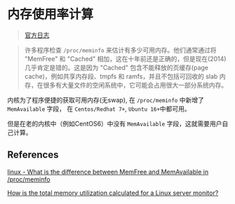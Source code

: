 # 内存使用率计算

> [官方日志](https://git.kernel.org/pub/scm/linux/kernel/git/torvalds/linux.git/commit/?id=34e431b0ae398fc54ea69ff85ec700722c9da773)

> 许多程序检查 `/proc/meminfo` 来估计有多少可用内存。他们通常通过将 "MemFree" 和 "Cached" 相加，这在十年前还是正确的，但是现在(2014)几乎肯定是错的。这是因为 "Cached" 包含不能释放的页缓存(page cache)，例如共享内存段、tmpfs 和 ramfs，并且不包括可回收的 slab 内存，在很多有大量文件的空闲系统中，它可能会占用很大一部分系统内存。

内核为了程序便捷的获取可用内存(无swap), 在 `/proc/meminfo` 中新增了 `MemAvailable` 字段， 在 `Centos/Redhat 7+`, `Ubuntu 16+`中都可用。

但是在老的内核中（例如CentOS6）中没有 `MemAvailable` 字段，这就需要用户自己计算。



## References

[linux - What is the difference between MemFree and MemAvailable in /proc/meminfo](https://superuser.com/questions/980820/what-is-the-difference-between-memfree-and-memavailable-in-proc-meminfo)

[How is the total memory utilization calculated for a Linux server monitor?](https://support.site24x7.com/portal/en/kb/articles/how-is-memory-utilization-calculated-for-a-linux-server-monitor)


